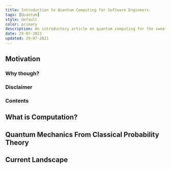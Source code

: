 ```yaml
---
title: Introduction to Quantum Computing for Software Engineers.
tags: [Quantum]
style: default
color: primary
description: An introductory article on quantum computing for the sweet summer children. I try to tell you more than just "0 and 1 at the same time" and try to avoid math (at the expense of me puking) wherever possible. This is an adaptation of a talk I gave to my collegues at work.
date: 29-07-2021
updated: 29-07-2021
---
```


## Motivation

### Why though?

### Disclaimer

### Contents

## What is Computation?

## Quantum Mechanics From Classical Probability Theory

## Current Landscape 
